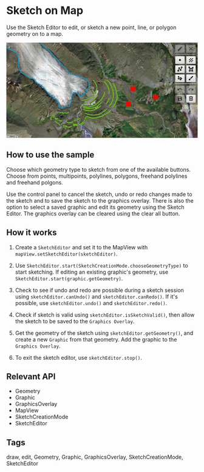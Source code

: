 # Sketch on Map

Use the Sketch Editor to edit, or sketch a new point, line, or polygon geometry on to a map.

![](SketchOnMap.png)

## How to use the sample

Choose which geometry type to sketch from one of the available buttons. Choose from points, multipoints, polylines, polygons, freehand polylines and freehand polgons.

Use the control panel to cancel the sketch, undo or redo changes made to the sketch and to save the sketch to the graphics overlay. There is also the option to select a saved graphic and edit its geometry using the Sketch Editor. The graphics overlay can be cleared using the clear all button.


## How it works


1. Create a `SketchEditor` and set it to the MapView with `mapView.setSketchEditor(sketchEditor)`.

2. Use `SketchEditor.start(SketchCreationMode.chooseGeometryType)` to start sketching. If editing an existing graphic's geometry, use `SketchEditor.start(graphic.getGeometry)`.

3. Check to see if undo and redo are possible during a sketch session using `sketchEditor.canUndo()` and `sketchEditor.canRedo()`. If it's possible, use `sketchEditor.undo()` and `sketchEditor.redo()`.

4. Check if sketch is valid using `sketchEditor.isSketchValid()`, then allow the sketch to be saved to the `Graphics Overlay`.

5. Get the geometry of the sketch using `sketchEditor.getGeometry()`, and create a new `Graphic` from that geometry. Add the graphic to the `Graphics Overlay`.

6. To exit the sketch editor, use `sketchEditor.stop()`.



## Relevant API



* Geometry
* Graphic
* GraphicsOverlay
* MapView
* SketchCreationMode
* SketchEditor



## Tags

draw, edit, Geometry, Graphic, GraphicsOverlay, SketchCreationMode, SketchEditor

